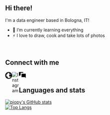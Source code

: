## Hi there!

I'm a data engineer based in Bologna, IT!
- 🌱 I’m currently learning everything 
- ⚡ I love to draw, cook and take lots of photos

<br/>

## Connect with me

[<img align="left" alt="Website" width="22px" src="https://raw.githubusercontent.com/iconic/open-iconic/master/svg/globe.svg" />][website]
<!-- [<img align="left" alt="Twitter" width="22px" src="https://cdn.jsdelivr.net/npm/simple-icons@v3/icons/twitter.svg" />][twitter] -->
[<img align="left" alt="Instagram" width="22px" src="https://cdn.jsdelivr.net/npm/simple-icons@v3/icons/instagram.svg" />][instagram]
[<img align="left" alt="Mail" width="22px" src="https://raw.githubusercontent.com/iconic/open-iconic/master/svg/chat.svg" />][mail]

<br/>

## Languages and stats

[![piopy's GitHub stats](https://github-readme-stats.vercel.app/api?username=piopy&show_icons=true&include_all_commits=true&count_private=true)](https://github.com/piopy)
<br/>
[![Top Langs](https://github-readme-stats.vercel.app/api/top-langs/?username=piopy&layout=compact)](https://github.com/piopy)


[website]: https://piopy.github.io/
[mail]: mailto:antoniovolgarino@gmail.com
[twitter]: https://twitter.com/solosepiovuole
[instagram]: https://instagram.com/volga.jpg


